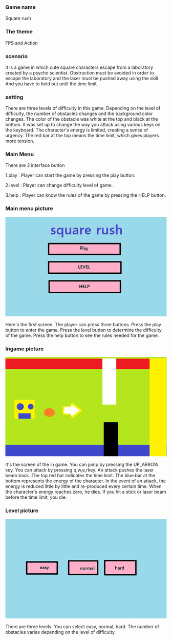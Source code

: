 ### Game name

 Square rush

### The theme

FPS and Action



### scenario

 It is a game in which cute square characters escape from a laboratory created by a psycho scientist.
Obstruction must be avoided in order to escape the laboratory and the laser must be pushed away using the skill. And you have to hold out until the time limit.



### setting

There are three levels of difficulty in this game.
Depending on the level of difficulty, the number of obstacles changes and the background color changes.
The color of the obstacle was white at the top and black at the bottom.
It was set up to change the way you attack using various keys on the keyboard.
The character's energy is limited, creating a sense of urgency.
The red bar at the top means the time limit, which gives players more tension.



### Main Menu

There are 3 interface button

1.play  : Player can start the game by pressing the play button.

2.level : Player can change difficulty level of game.

3.help : Player can know the rules of the game by pressing the HELP button.



### Main menu picture
![mainscreen](https://github.com/Rudy-Castan-DigiPen-Teaching/final-project-jaehyeonnam-digipen/blob/master/mainscreen.jpg)


Here's the first screen.
The player can press three buttons.
Press the play button to enter the game.
Press the level button to determine the difficulty of the game.
Press the help button to see the rules needed for the game.


### Ingame picture
![ingame](https://github.com/Rudy-Castan-DigiPen-Teaching/final-project-jaehyeonnam-digipen/blob/master/ingame.png)


It's the screen of the in game.
You can jump by pressing the UP_ARROW key.
You can attack by pressing q,w,e,rkey.
An attack pushes the laser beam back.
The top red bar indicates the time limit.
The blue bar at the bottom represents the energy of the character.
In the event of an attack, the energy is reduced little by little and re-produced every certain time.
When the character's energy reaches zero, he dies.
If you hit a stick or laser beam before the time limit, you die.



### Level picture
![level](https://github.com/Rudy-Castan-DigiPen-Teaching/final-project-jaehyeonnam-digipen/blob/master/level.png)


There are three levels.
You can select easy, normal, hard.
The number of obstacles varies depending on the level of difficulty.
